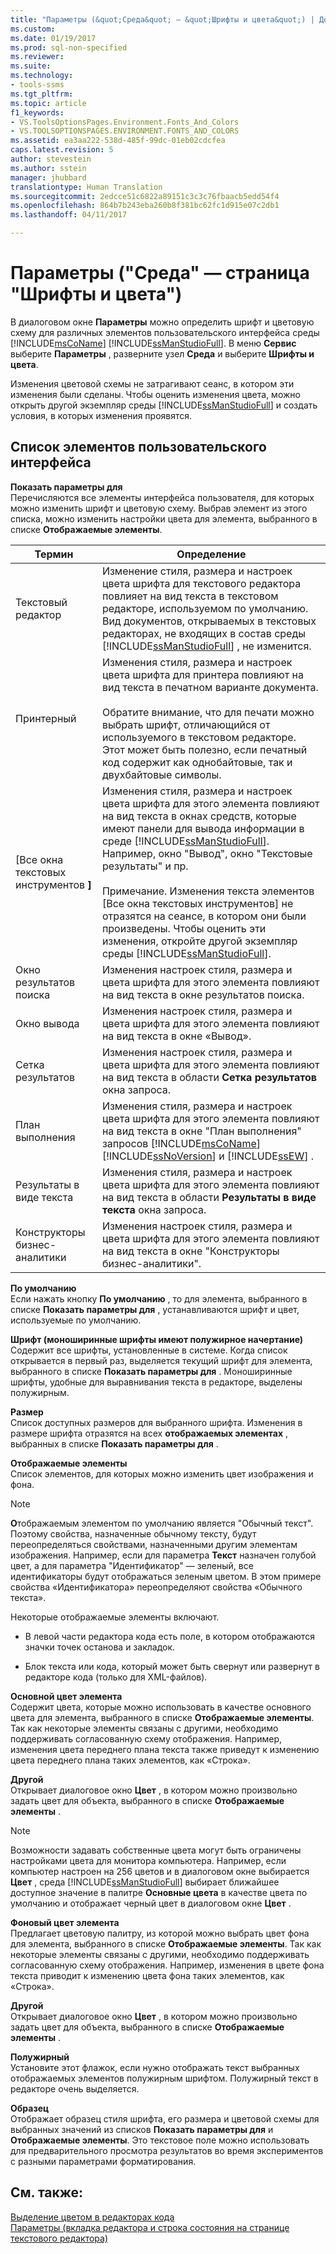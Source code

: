 ```yaml
---
title: "Параметры (&quot;Среда&quot; — &quot;Шрифты и цвета&quot;) | Документация Майкрософт"
ms.custom: 
ms.date: 01/19/2017
ms.prod: sql-non-specified
ms.reviewer: 
ms.suite: 
ms.technology:
- tools-ssms
ms.tgt_pltfrm: 
ms.topic: article
f1_keywords:
- VS.ToolsOptionsPages.Environment.Fonts_And_Colors
- VS.TOOLSOPTIONSPAGES.ENVIRONMENT.FONTS_AND_COLORS
ms.assetid: ea3aa222-538d-485f-99dc-01eb02cdcfea
caps.latest.revision: 5
author: stevestein
ms.author: sstein
manager: jhubbard
translationtype: Human Translation
ms.sourcegitcommit: 2edcce51c6822a89151c3c3c76fbaacb5edd54f4
ms.openlocfilehash: 864b7b243eba260b8f381bc62fc1d915e07c2db1
ms.lasthandoff: 04/11/2017

---
```

# <a name="options-environment---fonts-and-colors-page"></a>Параметры ("Среда" — страница "Шрифты и цвета")
В диалоговом окне **Параметры** можно определить шрифт и цветовую схему для различных элементов пользовательского интерфейса среды [!INCLUDE[msCoName](../../includes/msconame_md.md)] [!INCLUDE[ssManStudioFull](../../includes/ssmanstudiofull_md.md)]. В меню **Сервис** выберите **Параметры** , разверните узел **Среда** и выберите **Шрифты и цвета**.  
  
Изменения цветовой схемы не затрагивают сеанс, в котором эти изменения были сделаны. Чтобы оценить изменения цвета, можно открыть другой экземпляр среды [!INCLUDE[ssManStudioFull](../../includes/ssmanstudiofull_md.md)] и создать условия, в которых изменения проявятся.  
  
## <a name="uielement-list"></a>Список элементов пользовательского интерфейса  
**Показать параметры для**  
Перечисляются все элементы интерфейса пользователя, для которых можно изменить шрифт и цветовую схему. Выбрав элемент из этого списка, можно изменить настройки цвета для элемента, выбранного в списке **Отображаемые элементы**.  
  
|Термин|Определение|  
|--------|--------------|  
|Текстовый редактор|Изменение стиля, размера и настроек цвета шрифта для текстового редактора повлияет на вид текста в текстовом редакторе, используемом по умолчанию. Вид документов, открываемых в текстовых редакторах, не входящих в состав среды [!INCLUDE[ssManStudioFull](../../includes/ssmanstudiofull_md.md)] , не изменится.|  
|Принтерный|Изменения стиля, размера и настроек цвета шрифта для принтера повлияют на вид текста в печатном варианте документа.<br /><br />Обратите внимание, что для печати можно выбрать шрифт, отличающийся от используемого в текстовом редакторе. Этот может быть полезно, если печатный код содержит как однобайтовые, так и двухбайтовые символы.|  
|[Все окна текстовых инструментов **]**|Изменения стиля, размера и настроек цвета шрифта для этого элемента повлияют на вид текста в окнах средств, которые имеют панели для вывода информации в среде [!INCLUDE[ssManStudioFull](../../includes/ssmanstudiofull_md.md)]. Например, окно "Вывод", окно "Текстовые результаты" и пр.<br /><br />Примечание. Изменения текста элементов [Все окна текстовых инструментов] не отразятся на сеансе, в котором они были произведены. Чтобы оценить эти изменения, откройте другой экземпляр среды [!INCLUDE[ssManStudioFull](../../includes/ssmanstudiofull_md.md)].|  
|Окно результатов поиска|Изменения настроек стиля, размера и цвета шрифта для этого элемента повлияют на вид текста в окне результатов поиска.|  
|Окно вывода|Изменения настроек стиля, размера и цвета шрифта для этого элемента повлияют на вид текста в окне «Вывод».|  
|Сетка результатов|Изменения настроек стиля, размера и цвета шрифта для этого элемента повлияют на вид текста в области **Сетка результатов** окна запроса.|  
|План выполнения|Изменения стиля, размера и настроек цвета шрифта для этого элемента повлияют на вид текста в окне "План выполнения" запросов [!INCLUDE[msCoName](../../includes/msconame_md.md)] [!INCLUDE[ssNoVersion](../../includes/ssnoversion_md.md)] и [!INCLUDE[ssEW](../../includes/ssew_md.md)] .|  
|Результаты в виде текста|Изменения стиля, размера и настроек цвета шрифта для этого элемента повлияют на вид текста в области **Результаты в виде текста** окна запроса.|  
|Конструкторы бизнес-аналитики|Изменения настроек стиля, размера и цвета шрифта для этого элемента повлияют на вид текста в окне "Конструкторы бизнес-аналитики".|  
  
**По умолчанию**  
Если нажать кнопку **По умолчанию** , то для элемента, выбранного в списке **Показать параметры для** , устанавливаются шрифт и цвет, используемые по умолчанию.  
  
**Шрифт (моноширинные шрифты имеют полужирное начертание)**  
Содержит все шрифты, установленные в системе. Когда список открывается в первый раз, выделяется текущий шрифт для элемента, выбранного в списке **Показать параметры для** . Моноширинные шрифты, удобные для выравнивания текста в редакторе, выделены полужирным.  
  
**Размер**  
Список доступных размеров для выбранного шрифта. Изменения в размере шрифта отразятся на всех **отображаемых элементах** , выбранных в списке **Показать параметры для** .  
  
**Отображаемые элементы**  
Список элементов, для которых можно изменить цвет изображения и фона.  
  
> [!NOTE]  
> **О**тображаемым элементом по умолчанию является "Обычный текст". Поэтому свойства, назначенные обычному тексту, будут переопределяться свойствами, назначенными другим элементам изображения. Например, если для параметра **Текст** назначен голубой цвет, а для параметра "Идентификатор" — зеленый, все идентификаторы будут отображаться зеленым цветом. В этом примере свойства «Идентификатора» переопределяют свойства «Обычного текста».  
  
Некоторые отображаемые элементы включают.  
  
-   В левой части редактора кода есть поле, в котором отображаются значки точек останова и закладок.  
  
-   Блок текста или кода, который может быть свернут или развернут в редакторе кода (только для XML-файлов).  
  
**Основной цвет элемента**  
Содержит цвета, которые можно использовать в качестве основного цвета для элемента, выбранного в списке **Отображаемые элементы**. Так как некоторые элементы связаны с другими, необходимо поддерживать согласованную схему отображения. Например, изменения цвета переднего плана текста также приведут к изменению цвета переднего плана таких элементов, как «Строка».  
  
**Другой**  
Открывает диалоговое окно **Цвет** , в котором можно произвольно задать цвет для объекта, выбранного в списке **Отображаемые элементы** .  
  
> [!NOTE]  
> Возможности задавать собственные цвета могут быть ограничены настройками цвета для монитора компьютера. Например, если компьютер настроен на 256 цветов и в диалоговом окне выбирается **Цвет** , среда [!INCLUDE[ssManStudioFull](../../includes/ssmanstudiofull_md.md)] выбирает ближайшее доступное значение в палитре **Основные цвета** в качестве цвета по умолчанию и отображает черный цвет в диалоговом окне **Цвет** .  
  
**Фоновый цвет элемента**  
Предлагает цветовую палитру, из которой можно выбрать цвет фона для элемента, выбранного в списке **Отображаемые элементы**. Так как некоторые элементы связаны с другими, необходимо поддерживать согласованную схему отображения. Например, изменения в цвете фона текста приводит к изменению цвета фона таких элементов, как «Строка».  
  
**Другой**  
Открывает диалоговое окно **Цвет** , в котором можно произвольно задать цвет для объекта, выбранного в списке **Отображаемые элементы** .  
  
**Полужирный**  
Установите этот флажок, если нужно отображать текст выбранных отображаемых элементов полужирным шрифтом. Полужирный текст в редакторе очень выделяется.  
  
**Образец**  
Отображает образец стиля шрифта, его размера и цветовой схемы для выбранных значений из списков **Показать параметры для** и **Отображаемые элементы**. Это текстовое поле можно использовать для предварительного просмотра результатов во время экспериментов с разными параметрами форматирования.  
  
## <a name="see-also"></a>См. также:  
[Выделение цветом в редакторах кода](http://msdn.microsoft.com/en-us/802882dc-c997-4e3f-8a01-994bb43169ae)  
[Параметры (вкладка редактора и строка состояния на странице текстового редактора)](http://msdn.microsoft.com/en-us/e4815678-7885-4631-878f-c6a2b857ee05)  
  

